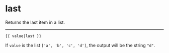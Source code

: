 # last

Returns the last item in a list.

---

```htmldjango
{{ value|last }}
```

If `value` is the list `['a', 'b', 'c', 'd']`, the output will be the string `"d"`.
